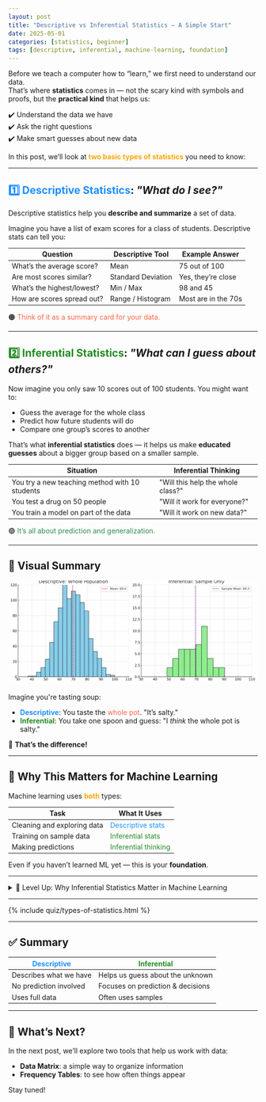 ```yaml
---
layout: post
title: "Descriptive vs Inferential Statistics – A Simple Start"
date: 2025-05-01
categories: [statistics, beginner]
tags: [descriptive, inferential, machine-learning, foundation]
---
```


Before we teach a computer how to “learn,” we first need to understand our data.  
That’s where <strong>statistics</strong> comes in — not the scary kind with symbols and proofs, but the <strong>practical kind</strong> that helps us:

✔️ Understand the data we have  
✔️ Ask the right questions  
✔️ Make smart guesses about new data

In this post, we’ll look at <span style="color:#FFA500;"><strong>two basic types of statistics</strong></span> you need to know:

---

## <span style="color:#1E90FF;">1️⃣ Descriptive Statistics</span>: <em>"What do I see?"</em>

Descriptive statistics help you <strong>describe and summarize</strong> a set of data.

Imagine you have a list of exam scores for a class of students. Descriptive stats can tell you:

| Question                        | Descriptive Tool     | Example Answer         |
|-------------------------------|-----------------------|------------------------|
| What’s the average score?     | Mean                  | 75 out of 100          |
| Are most scores similar?      | Standard Deviation    | Yes, they’re close     |
| What’s the highest/lowest?    | Min / Max             | 98 and 45              |
| How are scores spread out?    | Range / Histogram     | Most are in the 70s    |

🟠 <span style="color:#FF6347;">Think of it as a summary card for your data.</span>

---

## <span style="color:#228B22;">2️⃣ Inferential Statistics</span>: <em>"What can I guess about others?"</em>

Now imagine you only saw 10 scores out of 100 students. You might want to:

- Guess the average for the whole class  
- Predict how future students will do  
- Compare one group’s scores to another

That’s what <strong>inferential statistics</strong> does — it helps us make <strong>educated guesses</strong> about a bigger group based on a smaller sample.

| Situation                                | Inferential Thinking              |
|------------------------------------------|------------------------------------|
| You try a new teaching method with 10 students | "Will this help the whole class?" |
| You test a drug on 50 people             | "Will it work for everyone?"       |
| You train a model on part of the data    | "Will it work on new data?"        |

🟢 <span style="color:#2E8B57;">It’s all about prediction and generalization.</span>

---

## 👀 Visual Summary

![Descriptive vs Inferential](assets/images/descriptive_vs_inferential.gif)

Imagine you're tasting soup:

- <span style="color:#1E90FF;"><strong>Descriptive</strong></span>: You taste the <span style="color:#FF6347;">whole pot</span>. "It’s salty."  
- <span style="color:#228B22;"><strong>Inferential</strong></span>: You take one spoon and guess: "I <em>think</em> the whole pot is salty."

🍲 <strong>That’s the difference!</strong>

---

## 🧠 Why This Matters for Machine Learning

Machine learning uses <span style="color:#FFA500;"><strong>both</strong></span> types:

| Task                      | What It Uses            |
|---------------------------|--------------------------|
| Cleaning and exploring data | <span style="color:#1E90FF;">Descriptive stats</span> |
| Training on sample data     | <span style="color:#228B22;">Inferential stats</span> |
| Making predictions          | <span style="color:#228B22;">Inferential thinking</span> |

Even if you haven’t learned ML yet — this is your <strong>foundation</strong>.

---
<details class="border rounded p-3 bg-light my-4">
  <summary class="fw-bold text-primary">🧠 Level Up: Why Inferential Statistics Matter in Machine Learning</summary>
  <div class="mt-2">
    <p>While <strong>descriptive statistics</strong> summarize the data you have, <strong>inferential statistics</strong> let you:</p>
    <ul>
      <li>🔮 Make predictions or decisions based on sample data</li>
      <li>📊 Test hypotheses to understand if patterns are meaningful</li>
      <li>🔍 Estimate properties of a larger population from limited observations</li>
      <li>🤖 Form the mathematical foundation behind many machine learning algorithms</li>
    </ul>
    <p>Understanding the difference helps you know when you’re just describing versus when you’re generalizing — a critical skill in data science and ML.</p>
  </div>
</details>

---
{% include quiz/types-of-statistics.html %}

---

## ✅ Summary

| <span style="color:#1E90FF;">Descriptive</span>                    | <span style="color:#228B22;">Inferential</span>                        |
|-------------------------------|------------------------------------|
| Describes what we have        | Helps us guess about the unknown   |
| No prediction involved        | Focuses on prediction & decisions  |
| Uses full data                | Often uses samples                 |

---

## 🚀 What’s Next?

In the next post, we’ll explore two tools that help us work with data:
- <strong>Data Matrix</strong>: a simple way to organize information
- <strong>Frequency Tables</strong>: to see how often things appear

Stay tuned!

